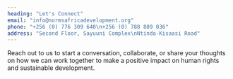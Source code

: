 ```yaml
---
heading: "Let's Connect"
email: "info@normsafricadevelopment.org"
phone: "+256 (0) 776 309 640\n+256 (0) 788 809 036"
address: "Second Floor, Sayuuni Complex\nNtinda-Kisaasi Road"
---
```


Reach out to us to start a conversation, collaborate, or share your thoughts on how we can work together to make a positive impact on human rights and sustainable development.